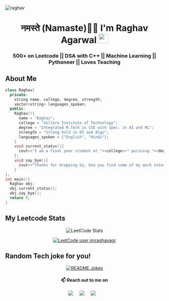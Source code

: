 ![raghav](https://user-images.githubusercontent.com/52325383/159206320-eed93e7c-d6a1-41af-b465-b6dec356159e.gif)
<h1 align="center"> नमस्ते (Namaste)🙏🏻 I'm  Raghav Agarwal  <img src="https://emojis.slackmojis.com/emojis/images/1531849430/4246/blob-sunglasses.gif?1531849430" width="30"/></h1>
<h3 align="center">500+ on Leetcode || DSA with C++ || Machine Learning || Pythoneer || Loves Teaching</h3>

<h2>About Me</h2>

```c++
class Raghav{
  private:
    string name, college, degree, strength;
    vector<string> languages_spoken;
  public:
    Raghav(){
      name = "Raghav";
      college = "Vellore Institute of Technology";
      degree = "Integrated M.Tech in CSE with spec. in AI and ML";
      strength = "Strong hold in DS and Algo";
      languages_spoken = {"English", "Hindi"};
    }
    void current_status(){
      cout<<"I am a final year student at "<<college<<" pursuing "<<degree<<endl;
    };
    void say_bye(){
      cout<<"Thanks for dropping by, how you find some of my work interesting."<<endl;
    }
};
int main(){
  Raghav obj;
  obj.current_status();
  obj.say_bye();
  return 0;
}
```
<div align="center">
<h2 align="left">My Leetcode Stats</h2>

![LeetCode Stats](https://leetcode.card.workers.dev/imraghavagr?cache=0?theme=dark&font=source_code_pro&extension=activity)

[![LeetCode user imraghavagr](https://img.shields.io/badge/dynamic/json?style=for-the-badge&labelColor=black&color=%23ffa116&label=Ranking&query=ranking&url=https%3A%2F%2Fbadge.xyli.tech/%2Fapi%2Fusers%2Fimraghavagr&logo=leetcode&logoColor=yellow)](https://leetcode.com/imraghavagr/)
</div>


<h2>Random Tech joke for you!</h2>
<div align="center">  
<a href="https://readme-jokes.vercel.app"><img align="center" src="https://readme-jokes.vercel.app/api?bgColor=%23073b4c&textColor=%2306d6a0&aColor=%2306d6a0&borderColor=%2306d6a0" alt="README Jokes"></a>


<h4 align="center">📫 Reach out to me on</h4>
  <p align="center">
    <a target="_blank" href="https://www.linkedin.com/in/imraghavagr"><img src="https://img.shields.io/badge/linkedin-%230077B5.svg?&style=for-the-badge&logo=linkedin&logoColor=white" /></a>&nbsp;&nbsp;&nbsp;&nbsp;
    <a target="_blank" href="https://twitter.com/imraghavagr"><img src="https://img.shields.io/badge/twitter-%231DA1F2.svg?&style=for-the-badge&logo=twitter&logoColor=white" /></a>&nbsp;&nbsp;&nbsp;&nbsp;
    <a href="mailto:imraghavagr@gmail.com?subject=Hello%Raghav,%20From%20Github"><img src="https://img.shields.io/badge/gmail-%23D14836.svg?&style=for-the-badge&logo=gmail&logoColor=white" /></a>&nbsp;&nbsp;&nbsp;&nbsp;
  </p>

